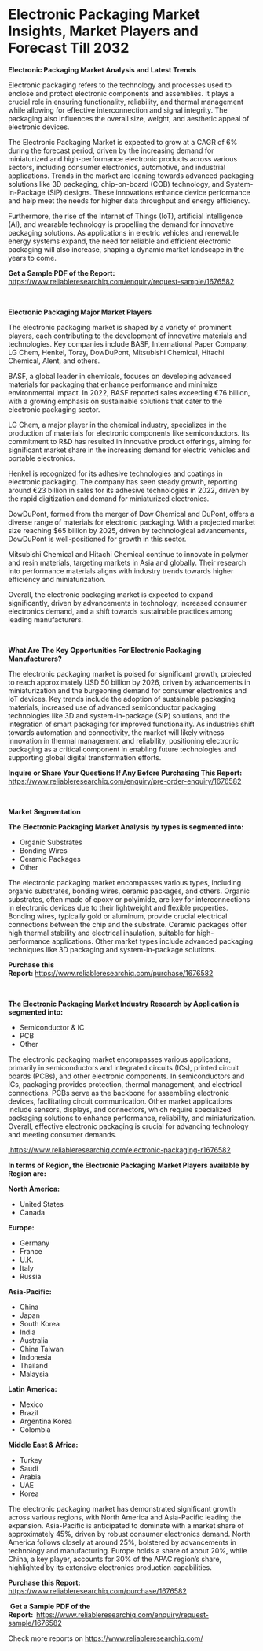 <p><h1>Electronic Packaging Market Insights, Market Players and Forecast Till 2032</h1></p><p><strong>Electronic Packaging Market Analysis and Latest Trends</strong></p>
<p><p>Electronic packaging refers to the technology and processes used to enclose and protect electronic components and assemblies. It plays a crucial role in ensuring functionality, reliability, and thermal management while allowing for effective interconnection and signal integrity. The packaging also influences the overall size, weight, and aesthetic appeal of electronic devices.</p><p>The Electronic Packaging Market is expected to grow at a CAGR of 6% during the forecast period, driven by the increasing demand for miniaturized and high-performance electronic products across various sectors, including consumer electronics, automotive, and industrial applications. Trends in the market are leaning towards advanced packaging solutions like 3D packaging, chip-on-board (COB) technology, and System-in-Package (SiP) designs. These innovations enhance device performance and help meet the needs for higher data throughput and energy efficiency.</p><p>Furthermore, the rise of the Internet of Things (IoT), artificial intelligence (AI), and wearable technology is propelling the demand for innovative packaging solutions. As applications in electric vehicles and renewable energy systems expand, the need for reliable and efficient electronic packaging will also increase, shaping a dynamic market landscape in the years to come.</p></p>
<p><strong>Get a Sample PDF of the Report:&nbsp;</strong> <a href="https://www.reliableresearchiq.com/enquiry/request-sample/1676582?utm_campaign=3441&utm_medium=2&utm_source=Github&utm_content=ia&utm_term=01042025&utm_id=electronic-packaging">https://www.reliableresearchiq.com/enquiry/request-sample/1676582</a></p>
<p>&nbsp;</p>
<p><strong>Electronic Packaging Major Market Players</strong></p>
<p><p>The electronic packaging market is shaped by a variety of prominent players, each contributing to the development of innovative materials and technologies. Key companies include BASF, International Paper Company, LG Chem, Henkel, Toray, DowDuPont, Mitsubishi Chemical, Hitachi Chemical, Alent, and others. </p><p>BASF, a global leader in chemicals, focuses on developing advanced materials for packaging that enhance performance and minimize environmental impact. In 2022, BASF reported sales exceeding €76 billion, with a growing emphasis on sustainable solutions that cater to the electronic packaging sector.</p><p>LG Chem, a major player in the chemical industry, specializes in the production of materials for electronic components like semiconductors. Its commitment to R&D has resulted in innovative product offerings, aiming for significant market share in the increasing demand for electric vehicles and portable electronics.</p><p>Henkel is recognized for its adhesive technologies and coatings in electronic packaging. The company has seen steady growth, reporting around €23 billion in sales for its adhesive technologies in 2022, driven by the rapid digitization and demand for miniaturized electronics.</p><p>DowDuPont, formed from the merger of Dow Chemical and DuPont, offers a diverse range of materials for electronic packaging. With a projected market size reaching $65 billion by 2025, driven by technological advancements, DowDuPont is well-positioned for growth in this sector.</p><p>Mitsubishi Chemical and Hitachi Chemical continue to innovate in polymer and resin materials, targeting markets in Asia and globally. Their research into performance materials aligns with industry trends towards higher efficiency and miniaturization.</p><p>Overall, the electronic packaging market is expected to expand significantly, driven by advancements in technology, increased consumer electronics demand, and a shift towards sustainable practices among leading manufacturers.</p></p>
<p>&nbsp;</p>
<p><strong>What Are The Key Opportunities For Electronic Packaging Manufacturers?</strong></p>
<p><p>The electronic packaging market is poised for significant growth, projected to reach approximately USD 50 billion by 2026, driven by advancements in miniaturization and the burgeoning demand for consumer electronics and IoT devices. Key trends include the adoption of sustainable packaging materials, increased use of advanced semiconductor packaging technologies like 3D and system-in-package (SiP) solutions, and the integration of smart packaging for improved functionality. As industries shift towards automation and connectivity, the market will likely witness innovation in thermal management and reliability, positioning electronic packaging as a critical component in enabling future technologies and supporting global digital transformation efforts.</p></p>
<p><strong>Inquire or Share Your Questions If Any Before Purchasing This Report:</strong> <a href="https://www.reliableresearchiq.com/enquiry/pre-order-enquiry/1676582?utm_campaign=3441&utm_medium=2&utm_source=Github&utm_content=ia&utm_term=01042025&utm_id=electronic-packaging">https://www.reliableresearchiq.com/enquiry/pre-order-enquiry/1676582</a></p>
<p>&nbsp;</p>
<p><strong>Market Segmentation</strong></p>
<p><strong>The Electronic Packaging Market Analysis by types is segmented into:</strong></p>
<p><ul><li>Organic Substrates</li><li>Bonding Wires</li><li>Ceramic Packages</li><li>Other</li></ul></p>
<p><p>The electronic packaging market encompasses various types, including organic substrates, bonding wires, ceramic packages, and others. Organic substrates, often made of epoxy or polyimide, are key for interconnections in electronic devices due to their lightweight and flexible properties. Bonding wires, typically gold or aluminum, provide crucial electrical connections between the chip and the substrate. Ceramic packages offer high thermal stability and electrical insulation, suitable for high-performance applications. Other market types include advanced packaging techniques like 3D packaging and system-in-package solutions.</p></p>
<p><strong>Purchase this Report:&nbsp;</strong><a href="https://www.reliableresearchiq.com/purchase/1676582?utm_campaign=3441&utm_medium=2&utm_source=Github&utm_content=ia&utm_term=01042025&utm_id=electronic-packaging">https://www.reliableresearchiq.com/purchase/1676582</a></p>
<p>&nbsp;</p>
<p><strong>The Electronic Packaging Market Industry Research by Application is segmented into:</strong></p>
<p><ul><li>Semiconductor & IC</li><li>PCB</li><li>Other</li></ul></p>
<p><p>The electronic packaging market encompasses various applications, primarily in semiconductors and integrated circuits (ICs), printed circuit boards (PCBs), and other electronic components. In semiconductors and ICs, packaging provides protection, thermal management, and electrical connections. PCBs serve as the backbone for assembling electronic devices, facilitating circuit communication. Other market applications include sensors, displays, and connectors, which require specialized packaging solutions to enhance performance, reliability, and miniaturization. Overall, effective electronic packaging is crucial for advancing technology and meeting consumer demands.</p></p>
<p><a href="https://www.reliableresearchiq.com/electronic-packaging-r1676582?utm_campaign=3441&utm_medium=2&utm_source=Github&utm_content=ia&utm_term=01042025&utm_id=electronic-packaging">&nbsp;https://www.reliableresearchiq.com/electronic-packaging-r1676582</a></p>
<p><strong>In terms of Region, the Electronic Packaging Market Players available by Region are:</strong></p>
<p>
    <p> <strong> North America: </strong>
        <ul>
            <li>United States</li>
            <li>Canada</li>
        </ul>
        </p> 
    <p> <strong> Europe: </strong>
        <ul>
            <li>Germany</li>
            <li>France</li>
            <li>U.K.</li>
            <li>Italy</li>
            <li>Russia</li>
        </ul>
        </p> 
    <p> <strong> Asia-Pacific: </strong>
        <ul>
            <li>China</li>
            <li>Japan</li>
            <li>South Korea</li>
            <li>India</li>
            <li>Australia</li>
            <li>China Taiwan</li>
            <li>Indonesia</li>
            <li>Thailand</li>
            <li>Malaysia</li>
        </ul>
        </p> 
    <p> <strong> Latin America: </strong>
        <ul>
            <li>Mexico</li>
            <li>Brazil</li>
            <li>Argentina Korea</li>
            <li>Colombia</li>
        </ul>
        </p> 
    <p> <strong> Middle East & Africa: </strong>
        <ul>
            <li>Turkey</li>
            <li>Saudi</li>
            <li>Arabia</li>
            <li>UAE</li>
            <li>Korea</li>
        </ul>
    </p>
    </p>
<p><p>The electronic packaging market has demonstrated significant growth across various regions, with North America and Asia-Pacific leading the expansion. Asia-Pacific is anticipated to dominate with a market share of approximately 45%, driven by robust consumer electronics demand. North America follows closely at around 25%, bolstered by advancements in technology and manufacturing. Europe holds a share of about 20%, while China, a key player, accounts for 30% of the APAC region’s share, highlighted by its extensive electronics production capabilities.</p></p>
<p><strong>Purchase this Report: </strong><a href="https://www.reliableresearchiq.com/purchase/1676582?utm_campaign=3441&utm_medium=2&utm_source=Github&utm_content=ia&utm_term=01042025&utm_id=electronic-packaging">https://www.reliableresearchiq.com/purchase/1676582</a></p>
<p>&nbsp;<strong>Get a Sample PDF of the Report:&nbsp;&nbsp;</strong><a href="https://www.reliableresearchiq.com/enquiry/request-sample/1676582?utm_campaign=3441&utm_medium=2&utm_source=Github&utm_content=ia&utm_term=01042025&utm_id=electronic-packaging">https://www.reliableresearchiq.com/enquiry/request-sample/1676582</a></p>
<p><strong></strong></p>
<p>Check more reports on <a href="https://www.reliableresearchiq.com/?utm_campaign=3441&utm_medium=2&utm_source=Github&utm_content=ia&utm_term=01042025&utm_id=electronic-packaging">https://www.reliableresearchiq.com/</a></p>